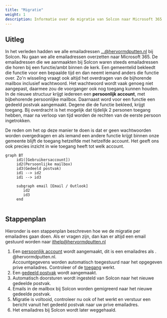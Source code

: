 ```yaml
---
title: "Migratie"   
weight: 1    
description: Informatie over de migratie van Solcon naar Microsoft 365.
---
```


## Uitleg

In het verleden hadden we alle emailadressen ...@hervormdputten.nl bij Solcon. Nu gaan we alle emailadressen overzetten
naar Microsoft 365. De emailadressen die we aanmaakten bij Solcon waren steeds emailadressen die horen bij een
functie/ambt binnen de kerk. Een gemeentelid bekleedt die functie voor een bepaalde tijd en dan neemt iemand anders die
functie over. Zo'n wisseling vraagt ook altijd het overdragen van de bijhorende mailbox inclusief wachtwoord. Het
wachtwoord wordt vaak genoeg niet aangepast, daarmee zou de voorganger ook nog toegang kunnen houden. In de nieuwe
structuur krijgt iedereen een **persoonlijk account**, met bijbehorende persoonlijke mailbox. Daarnaast word voor een
functie een gedeeld postvak aangemaakt. Degene die de functie bekleed, krijgt toegang. Bij overdracht is het mogelijk
dat tijdelijk 2 personen toegang hebben, maar na verloop van tijd worden de rechten van de eerste persoon ingetrokken.

De reden om het op deze manier te doen is dat er geen wachtwoorden worden overgedragen en als iemand een andere functie
krijgt binnen onze gemeente blijft de toegang hetzelfde met hetzelfde account. Het geeft ons ook precies inzicht in wie 
toegang heeft tot welk  account.

```mermaid
graph BT
     id1([Gebruikersaccount])
     id2(Persoonlijke mailbox)
     id3(Gedeeld postvak)
     id1 --> id2
     id1 --> id3
     
     subgraph email [Email / Outlook]
        id2
        id3
     end
    
```

## Stappenplan

Hieronder is een stappenplan beschreven hoe we de migratie per emailadres gaan doen. Als er vragen zijn, dan kan er
altijd een email gestuurd worden naar ithelp@hervormdputten.nl

1. Een [persoonlijk account](../../account) wordt aangemaakt, dit is een emailadres als <voornaam>.<achternaam>
   @hervormdputten.nl.    
   Accountgegevens worden automatisch toegestuurd naar het opgegeven prive emailadres. Controleer of
   de [toegang](../toegang) werkt.
1. Een [gedeeld postvak](../gedeeldpostvak) wordt aangemaakt.
1. Automatisch doorsturen wordt ingesteld van Solcon naar het nieuwe gedeelde postvak.
1. Emails in de mailbox bij Solcon worden gemigreerd naar het nieuwe gedeelde postvak.
1. Migratie is voltooid, controleer nu ook of het werkt en verstuur een bericht vanuit
   het gedeeld postvak naar uw prive emailadres.  
1. Het emailadres bij Solcon wordt later weggehaald.


      